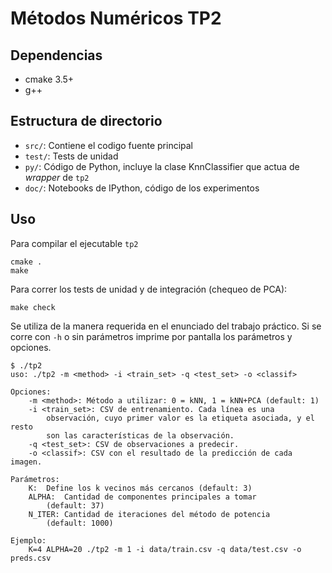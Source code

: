 # Métodos Numéricos TP2

## Dependencias

* cmake 3.5+
* g++

## Estructura de directorio

* `src/`:  Contiene el codigo fuente principal
* `test/`: Tests de unidad
* `py/`: Código de Python, incluye la clase KnnClassifier que actua de *wrapper* de `tp2`
* `doc/`: Notebooks de IPython, código de los experimentos

## Uso

Para compilar el ejecutable `tp2`

```
cmake .
make
```

Para correr los tests de unidad y de integración (chequeo de PCA):

```
make check
```

Se utiliza de la manera requerida en el enunciado del trabajo práctico.  Si se
corre con `-h` o sin parámetros imprime por pantalla los parámetros y opciones.

```
$ ./tp2 
uso: ./tp2 -m <method> -i <train_set> -q <test_set> -o <classif>

Opciones:
	-m <method>: Método a utilizar: 0 = kNN, 1 = kNN+PCA (default: 1)
	-i <train_set>: CSV de entrenamiento. Cada línea es una
	    observación, cuyo primer valor es la etiqueta asociada, y el resto
	    son las características de la observación.
	-q <test_set>: CSV de observaciones a predecir.
	-o <classif>: CSV con el resultado de la predicción de cada imagen.

Parámetros:
	K:	Define los k vecinos más cercanos (default: 3)
	ALPHA:	Cantidad de componentes principales a tomar
		(default: 37)
	N_ITER:	Cantidad de iteraciones del método de potencia
		(default: 1000)

Ejemplo:
	K=4 ALPHA=20 ./tp2 -m 1 -i data/train.csv -q data/test.csv -o preds.csv
```
